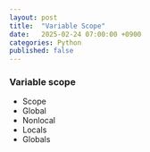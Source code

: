 ```yaml
---
layout: post
title:  "Variable Scope"
date:   2025-02-24 07:00:00 +0900
categories: Python
published: false
---
```


### Variable scope
- Scope
- Global
- Nonlocal
- Locals
- Globals
